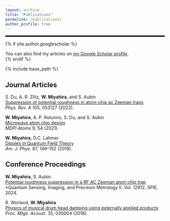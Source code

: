 ```yaml
---
layout: archive
title: "Publications"
permalink: /publications/
author_profile: true
---
```


<hr style="height: 4px; border: none; background-color: black;">

{% if site.author.googlescholar %}
  <div class="wordwrap">You can also find my articles on <a href="{{site.author.googlescholar}}">my Google Scholar profile</a>.</div>
{% endif %}

{% include base_path %}

## Journal Articles

S. Du, A. R. Ziltz, **W. Miyahira**, and S. Aubin\
<a href="/files/Suppression of potential roughness in atom-chip ac Zeeman traps.pdf" target="_blank">Suppression of potential roughness in atom-chip ac Zeeman traps</a>\
*Phys. Rev. A* 105, 053127 (2022).

**W. Miyahira**, A. P. Rotunno, S. Du, and S. Aubin\
<a href="/files/Microwave Atom Chip Design.pdf" target="_blank">Microwave atom chip design</a>\
*MDPI Atoms* 9, 54 (2021).

**W. Miyahira**, D.C. Latimer\
<a href="/files/Dipoles in QFT.pdf" target="_blank">Dipoles in Quantum Field Theory</a>\
*Am. J. Phys.* 87, 146–152 (2019).

## Conference Proceedings

**W. Miyahira**, S. Aubin\
<a href="/files/SPIEproceeding2024.pdf" target="_blank">Potential roughness suppression in a RF AC Zeeman atom chip trap</a>\
*Quantum Sensing, Imaging, and Precision Metrology II. Vol. 12912. SPIE, 2024.

R. Worland, **W. Miyahira**\
<a href="/files/drumheadDecayWorlandProceeding.pdf" target="_blank">Physics of musical drum head damping using externally applied products</a>\
*Proc. Mtgs. Acoust.* 35, 035004 (2018).